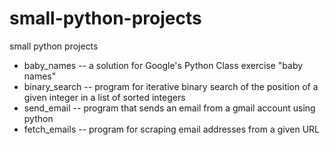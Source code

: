 # small-python-projects
small python projects
- baby_names -- a solution for Google's Python Class exercise "baby names"
- binary_search -- program for iterative binary search of the position of a given integer in a list of sorted integers
- send_email -- program that sends an email from a gmail account using python
- fetch_emails -- program for scraping email addresses from a given URL
